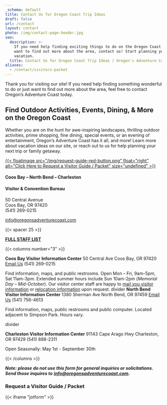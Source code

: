 ```yaml
---
_schema: default
title: Contact Us for Oregon Coast Trip Ideas
draft: false
url: /contact
layout: contact
photo: /img/contact-page-header.jpg
seo:
  description: >-
    If you need help finding exciting things to do on the Oregon Coast or just
    want to find out more about the area, contact us! Start planning your
    vacation.
  title: Contact Us for Oregon Coast Trip Ideas | Oregon's Adventure Coast
aliases:
  - /contact/visitors-packet
---
```

Thank you for visiting our site! If you need help finding something wonderful to do or just want to find out more about the area, feel free to contact Oregon’s Adventure Coast today.

## Find Outdoor Activities, Events, Dining, & More on the Oregon Coast

Whether you are on the hunt for awe-inspiring landscapes, thrilling outdoor activities, prime shopping, fine dining, special events, or an evening of entertainment, Oregon’s Adventure Coast has it all, and more! Learn more about vacation ideas on our site, or reach out to us for help planning your next trip or family getaway.

[{{< floatimage src="/img/request-guide-red-button.png" float="right" alt="Click Here to Request a Visitor Guide / Packet" size="undefined" >}}](#contactform)

#### Coos Bay – North Bend – Charleston

#### Visitor & Convention Bureau

50 Central Avenue<br>Coos Bay, OR 97420<br>(541) 269-0215

[info@oregonsadventurecoast.com](mailto:info@oregonsadventurecoast.com)

{{< spacer 25 >}}

[**FULL STAFF LIST**](https://www.oregonsadventurecoast.com/staff-directory/)



{{< columns number="3" >}}

**Coos Bay Visitor**
**Information Center**
50 Central Ave
Coos Bay, OR 97420
[Email Us](mailto:info@oregonsadventurecoast.com)
(541) 269-0215

Find information, maps, and public restrooms. Open Mon – Fri, 9am-5pm, Sat 11am-3pm. Extended summer hours include Sun 10am-2pm (_Memorial Day – Mid-October_). Our visitor center staff are happy to [mail you visitor information](#contactform) or [relocation information](/relocation-info-request/#relocationform) upon request.
divider
**North Bend Visitor Information Center**
1380 Sherman Ave
North Bend, OR 97459
[Email Us](mailto:nbinfo@northbendcity.org)
(541) 756-4613

Find information, maps, public restrooms and public computer. Located adjacent to Simpson Park. Hours vary.

divider

**Charleston Visitor Information Center**
91143 Cape Arago Hwy
Charleston, OR 97429
(541) 888-2311

Open Seasonally: May 1st - September 30th

{{< /columns >}}

***Note: please do not use this form for general inquiries or solicitations. Send those inquires to*** [***info@oregonsadventurecoast.com***](mailto:info@oregonsadventurecoast.com)***.***



### Request a Visitor Guide / Packet

{{< iframe "jotform" >}}